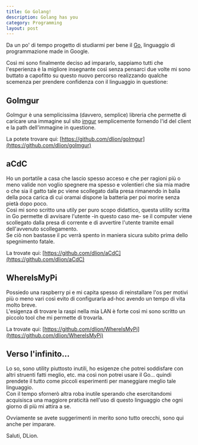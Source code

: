 ```yaml
---
title: Go Golang!
description: Golang has you
category: Programming
layout: post
---
```


Da un po' di tempo progetto di studiarmi per bene il [Go](https://golang.org/), linguaggio di programmazione made in Google.

Così mi sono finalmente deciso ad impararlo, sappiamo tutti che l'esperienza è la migliore insegnante così senza pensarci due volte mi sono buttato a capofitto su questo nuovo percorso realizzando qualche scemenza per prendere confidenza con il linguaggio in questione:

## GoImgur

GoImgur è una semplicissima (davvero, semplice) libreria che permette di caricare una immagine sul sito [imgur](https://imgur.com/) semplicemente fornendo l'id del client e la path dell'immagine in questione.

La potete trovare qui: [https://github.com/dlion/goImgur](https://github.com/dlion/goImgur)

## aCdC

Ho un portatile a casa che lascio spesso acceso e che per ragioni più o meno valide non voglio spegnere ma spesso e volentieri che sia mia madre o che sia il gatto tale pc viene scollegato dalla presa rimanendo in balia della poca carica di cui oramai dispone la batteria per poi morire senza pietà dopo poco.   
Così mi sono scritto una utily per puro scopo didattico, questa utility scritta in Go permette di avvisare l'utente -in questo caso me- se il computer viene scollegato dalla presa di corrente e di avvertire l'utente tramite email dell'avvenuto scollegamento.   
Se ciò non bastasse il pc verrà spento in maniera sicura subito prima dello spegnimento fatale.

La trovate qui: [https://github.com/dlion/aCdC](https://github.com/dlion/aCdC)

## WhereIsMyPi

Possiedo una raspberry pi e mi capita spesso di reinstallare l'os per motivi più o meno vari così evito di configurarla ad-hoc avendo un tempo di vita molto breve.   
L'esigenza di trovare la raspi nella mia LAN è forte così mi sono scritto un piccolo tool che mi permette di trovarla.

La trovate qui: [https://github.com/dlion/WhereIsMyPi](https://github.com/dlion/WhereIsMyPi)

## Verso l'infinito...

Lo so, sono utility piuttosto inutili, ho esigenze che potrei soddisfare con altri struenti fatti meglio, etc. ma così non potrei usare il Go... quindi prendete il tutto come piccoli esperimenti per maneggiare meglio tale linguaggio.   
Con il tempo sfornerò altra roba inutile sperando che esercitandomi acquisisca una maggiore praticità nell'uso di questo linguaggio che ogni giorno di più mi attira a se.

Ovviamente se avete suggerimenti in merito sono tutto orecchi, sono qui anche per imparare.

Saluti, DLion.
